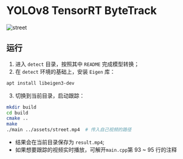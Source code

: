 # YOLOv8  TensorRT  ByteTrack

![street](../assets/result.gif)



## 运行

1. 进入 `detect` 目录，按照其中 `README` 完成模型转换；
2. 在 `detect` 环境的基础上，安装 `Eigen` 库：

```bash
apt install libeigen3-dev
```

3. 切换到当前目录，启动跟踪：

```bash
mkdir build
cd build
cmake ..
make
./main ../assets/street.mp4  # 传入自己视频的路径
```

- 结果会在当前目录保存为 `result.mp4`;
- 如果想要跟踪的视频实时播放，可解开`main.cpp`第 93 ~ 95 行的注释